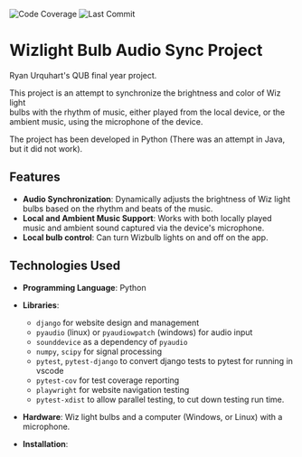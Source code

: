 ![Code Coverage](https://img.shields.io/badge/Coverage-75%25-yellowgreen.svg)
![Last Commit](https://img.shields.io/github/last-commit/RyanMcClean/wizlight-music-sync)

# Wizlight Bulb Audio Sync Project

Ryan Urquhart's QUB final year project.

This project is an attempt to synchronize the brightness and color of Wiz
light  
bulbs with the rhythm of music, either played from the local device, or the  
ambient music, using the microphone of the device.

The project has been developed in Python (There was an attempt in Java, but it
did not work).

## Features

-   **Audio Synchronization**: Dynamically adjusts the brightness of Wiz light
    bulbs based on the rhythm and beats of the music.
-   **Local and Ambient Music Support**: Works with both locally played music
    and ambient sound captured via the device's microphone.
-   **Local bulb control**: Can turn Wizbulb lights on and off on the app.

## Technologies Used

-   **Programming Language**: Python

-   **Libraries**:

    -   `django` for website design and management
    -   `pyaudio` (linux) or `pyaudiowpatch` (windows) for audio input
    -   `sounddevice` as a dependency of `pyaudio`
    -   `numpy`, `scipy` for signal processing
    -   `pytest`, `pytest-django` to convert django tests to pytest for running
        in vscode
    -   `pytest-cov` for test coverage reporting
    -   `playwright` for website navigation testing
    -   `pytest-xdist` to allow parallel testing, to cut down testing run time.

-   **Hardware**: Wiz light bulbs and a computer (Windows, or Linux) with a
    microphone.

-   **Installation**:
